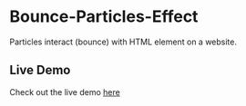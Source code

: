 # Bounce-Particles-Effect

Particles interact (bounce) with  HTML element on a website. 

## Live Demo

Check out the live demo [here](https://algomystique.github.io/Bounce-Particles-)

